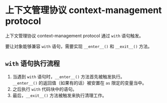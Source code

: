 # 上下文管理协议 context-management protocol

上下文管理协议 context-management protocol 通过 `with` 语句触发。

要让对象能够兼容 `with` 语句，需要实现 `__enter__()` 和 `__exit__()` 方法。

## `with` 语句执行流程
1. 当遇到 `with` 语句时，`__enter__()` 方法首先被触发执行。  
    `__enter__()` 的返回值（如果有的话）被安置在 `as` 限定的变量当中。
2. 之后执行 `with` 代码块中的语句。
3. 最后，`__exit__()` 方法被触发来执行清理工作。